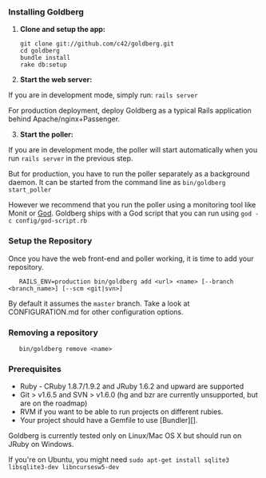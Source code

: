        
### Installing Goldberg

1. **Clone and setup the app:**

    ```
    git clone git://github.com/c42/goldberg.git
    cd goldberg
    bundle install
    rake db:setup
    ```

2. **Start the web server:**

  If you are in development mode, simply run:
    `
    rails server
    `
 
  For production deployment, deploy Goldberg as a typical Rails application behind Apache/nginx+Passenger.

3. **Start the poller:**

  If you are in development mode, the poller will start automatically when you run `rails server` in the previous step.

  But for production, you have to run the poller separately as a background daemon. It can be started from the command line as `bin/goldberg start_poller`

  However we recommend that you run the poller using a monitoring tool like Monit or [God](https://github.com/mojombo/god). Goldberg ships with a God script that you can run using `god -c config/god-script.rb`

### Setup the Repository

Once you have the web front-end and poller working, it is time to add your repository.

       RAILS_ENV=production bin/goldberg add <url> <name> [--branch <branch_name>] [--scm <git|svn>]

By default it assumes the <code>master</code> branch. Take a look at CONFIGURATION.md for other configuration options.

### Removing a repository

       bin/goldberg remove <name>

### Prerequisites

* Ruby - CRuby 1.8.7/1.9.2 and JRuby 1.6.2 and upward are supported
* Git > v1.6.5 and SVN > v1.6.0 (hg and bzr are currently unsupported, but are on the roadmap)
* RVM if you want to be able to run projects on different rubies.
* Your project should have a Gemfile to use [Bundler][].

Goldberg is currently tested only on Linux/Mac OS X but should run on JRuby on Windows.

If you're on Ubuntu, you might need `sudo apt-get install sqlite3 libsqlite3-dev libncursesw5-dev`
       
